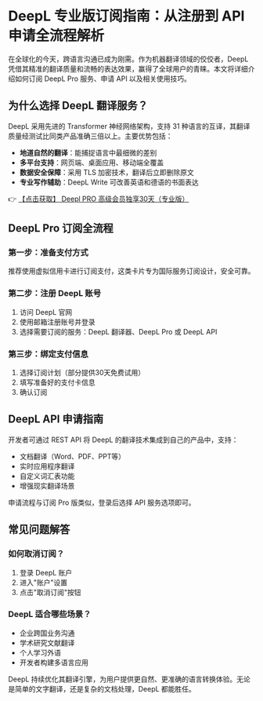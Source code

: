 # DeepL 专业版订阅指南：从注册到 API 申请全流程解析

在全球化的今天，跨语言沟通已成为刚需。作为机器翻译领域的佼佼者，DeepL 凭借其精准的翻译质量和流畅的表达效果，赢得了全球用户的青睐。本文将详细介绍如何订阅 DeepL Pro 服务、申请 API 以及相关使用技巧。

## 为什么选择 DeepL 翻译服务？

DeepL 采用先进的 Transformer 神经网络架构，支持 31 种语言的互译，其翻译质量经测试比同类产品准确三倍以上。主要优势包括：

- **地道自然的翻译**：能捕捉语言中最细微的差别
- **多平台支持**：网页端、桌面应用、移动端全覆盖
- **数据安全保障**：采用 TLS 加密技术，翻译后立即删除原文
- **专业写作辅助**：DeepL Write 可改善英语和德语的书面表达

👉 [【点击获取】 Deepl PRO 高级会员独享30天（专业版） ](https://bit.ly/DEepl)

## DeepL Pro 订阅全流程

### 第一步：准备支付方式
推荐使用虚拟信用卡进行订阅支付，这类卡片专为国际服务订阅设计，安全可靠。

### 第二步：注册 DeepL 账号
1. 访问 DeepL 官网
2. 使用邮箱注册账号并登录
3. 选择需要订阅的服务：DeepL 翻译器、DeepL Pro 或 DeepL API

### 第三步：绑定支付信息
1. 选择订阅计划（部分提供30天免费试用）
2. 填写准备好的支付卡信息
3. 确认订阅

## DeepL API 申请指南
开发者可通过 REST API 将 DeepL 的翻译技术集成到自己的产品中，支持：
- 文档翻译（Word、PDF、PPT等）
- 实时应用程序翻译
- 自定义词汇表功能
- 增强现实翻译场景

申请流程与订阅 Pro 版类似，登录后选择 API 服务选项即可。

## 常见问题解答

### 如何取消订阅？
1. 登录 DeepL 账户
2. 进入"账户"设置
3. 点击"取消订阅"按钮

### DeepL 适合哪些场景？
- 企业跨国业务沟通
- 学术研究文献翻译
- 个人学习外语
- 开发者构建多语言应用

DeepL 持续优化其翻译引擎，为用户提供更自然、更准确的语言转换体验。无论是简单的文字翻译，还是复杂的文档处理，DeepL 都能胜任。